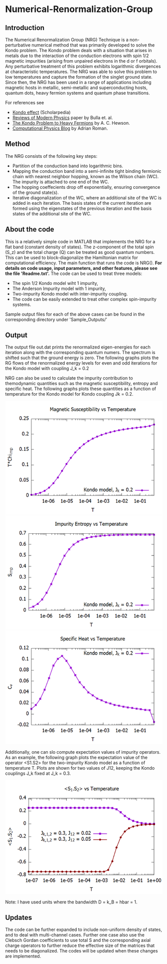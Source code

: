 # Numerical-Renormalization-Group

## Introduction

The Numerical Renormalization Group (NRG) Technique is a non-perturbative numerical method that was primarily developed to solve the Kondo problem. The Kondo problem deals with a situation that arises in metals due to the interaction of the conduction electrons with spin 1/2 magnetic impurities (arising from unpaired electrons in the d or f orbitals). Any perturbative treatment of this problem exhibits logarithmic divergences at characteristic temperatures. The NRG was able to solve this problem to low temperatures and capture the formation of the singlet ground state. Since then, the NRG has been used in a range of applications including magnetic hosts in metallic, semi-metallic and superconducting hosts, quantum dots, heavy fermion systems and quantum phase transitions. 

For references see
* [Kondo effect](http://www.scholarpedia.org/article/Kondo_effect) (Scholarpedia)
* [Reviews of Modern Physics](https://doi.org/10.1103/RevModPhys.80.395) paper by Bulla et. al.
* [The Kondo Problem to Heavy Fermions](https://doi.org/10.1017/CBO9780511470752) by A. C. Hewson.
* [Computational Physics Blog](https://compphys.go.ro/the-numerical-renormalization-group/) by Adrian Roman.

## Method
The NRG consists of the following key steps:
* Partition of the conduction band into logarithmic bins.
* Mapping the conduction band into a semi-infinite tight binding fermionic chain with nearest neighbor hopping, known as the Wilson chain (WC). The impurity is attached to one end of the WC.
* The hopping coeffecients drop off exponentially, ensuring convergence of the ground state(s).
* Iterative diagonalization of the WC, where an additional site of the WC is added in each iteration. The basis states of the current iteration are formed using the eigenstates of the previous iteration and the basis states of the additional site of the WC.

## About the code
This is a relatively simple code in MATLAB that implements the NRG for a flat band (constant density of states). The z-component of the total spin (S_z) and the total charge (Q) can be treated as good quantum numbers. This can be used to block-diagonalize the Hamiltonian matrix for computational efficiency.
The main function that runs the code is NRG(). **For details on code usage, input parameters, and other features, please see the file 'Readme.txt'.**
The code can be used to treat three models:
* The spin 1/2 Kondo model wiht 1 impurity,
* The Anderson Impurity model with 1 impurity,
* Two-impurity Kondo model with inter-impurity coupling.
* The code can be easily extended to treat other complex spin-impurity systems.

Sample output files for each of the above cases can be found in the corresponding directory under 'Sample_Outputs/'

## Output
The output file out.dat prints the renormalized eigen-energies for each iteration along with the corresponding quantum numers. The spectrum is shifted such that the ground energy is zero. The following graphs plots the RG flows of the renormalized energy levels for even and odd iterations for the Kondo model with coupling J_k = 0.2


NRG can also be used to calculate the impurity contribution to themodynamic quantities such as the magnetic susceptibility, entropy and specific heat. The following graphs plots these quantities as a function of temperature for the Kondo model for Kondo coupling Jk = 0.2. 

![](./Plots/Tchi.png)
![](./Plots/S.png)
![](./Plots/Cv.png)

Additionally, one can slo compute expectation values of impurity operators. As an example, the following graph plots the expectation value of the operator <S1.S2> for the two-impurity Kondo model as a function of temperature T. Plots are shown for two values of J12, keeping the Kondo couplings J_k fixed at J_k = 0.3.

![](./Plots/S12.png)

Note: I have used units where the bandwidth D = k_B = hbar = 1.

## Updates
The code can be further expanded to include non-uniform density of states, and to deal with multi-channel cases. Further one case also use the Clebsch Gordan coefficients to use total S and the corresponding axial charge operators to further reduce the effective size of the matrices that needs to be diagonalized. The codes will be updated when these changes are implemented.




